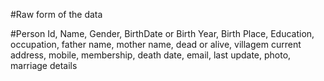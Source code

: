 #Raw form of the data

#Person
Id, Name, Gender, BirthDate or Birth Year, Birth Place, Education, occupation, father name, mother name, dead or alive, villagem current address, mobile, membership, death date, email, last update, photo, marriage details
